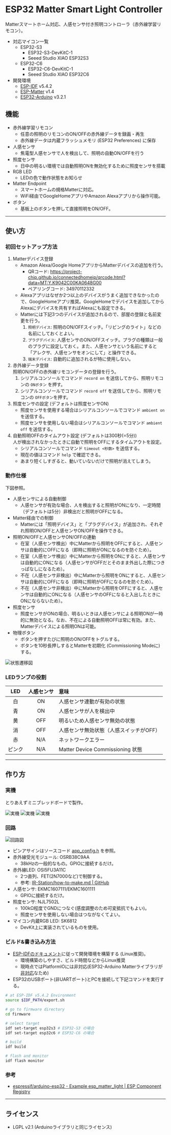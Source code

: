 # ESP32 Matter Smart Light Controller

Matterスマートホーム対応、人感センサ付き照明コントローラ（赤外線学習リモコン）。

- 対応マイコン一覧
  - ESP32-S3
    - ESP32-S3-DevKitC-1
    - Seeed Studio XIAO ESP32S3
  - ESP32-C6
    - ESP32-C6-DevKitC-1
    - Seeed Studio XIAO ESP32C6
- 開発環境
  - [ESP-IDF](https://github.com/espressif/esp-idf) v5.4.2
  - [ESP-Matter](https://github.com/espressif/esp-matter) v1.4
  - [ESP32-Arduino](https://github.com/espressif/arduino-esp32) v3.2.1

## 機能

- 赤外線学習リモコン
  - 任意の照明のリモコンのON/OFFの赤外線データを録画・再生
  - 赤外線データは内蔵フラッシュメモリ (ESP32 Preferences) に保存
- 人感センサ
  - 焦電型人感センサで人を検出して、照明の自動ON/OFFを行う
- 照度センサ
  - 日中の明るい環境では自動照明ONを無効化するために照度センサを搭載
- RGB LED
  - LEDの色で動作状態をお知らせ
- Matter Endpoint
  - スマートホームの規格Matterに対応。
  - WiFi経由でGoogleHomeアプリやAmazon Alexaアプリから操作可能。
- ボタン
  - 基板上のボタンを押して直接照明をON/OFF。

---

## 使い方

### 初回セットアップ方法

1. Matterデバイス登録
   - Amazon Alexa/Google HomeアプリからMatterデバイスの追加を行う。
     - QRコード: https://project-chip.github.io/connectedhomeip/qrcode.html?data=MT:Y.K9042C00KA0648G00
     - ペアリングコード: 34970112332
   - Alexaアプリはなぜか2つ以上のデバイスがうまく追加できなかったので、GoogleHomeアプリ推奨。GoogleHomeでデバイスを追加してからAlexaにデバイスを共有すればAlexaにも設定できる。
   - Matterには下記3つのデバイスが追加されるので、部屋の登録と名前変更を行う。
     1. `照明デバイス`: 照明のON/OFFスイッチ。「リビングのライト」などの名前にしておくとよい。
     2. `プラグデバイス`: 人感センサのON/OFFスイッチ。プラグの種類は一般のプラグに設定しておく。また、人感センサという名前にすると「アレクサ、人感センサをオンにして」と操作できる。
     3. `端末デバイス`: 自動的に追加されるが特に使用しない。
2. 赤外線データ登録  
   照明ON/OFFの赤外線リモコンデータの登録を行う。
   1. シリアルコンソールでコマンド `record on` を送信してから、照明リモコンの `ONボタン` を押す。
   2. シリアルコンソールでコマンド `record off` を送信してから、照明リモコンの `OFFボタン`を押す。
3. 照度センサの設定 (デフォルトは照度センサON)  
   - 照度センサを使用する場合はシリアルコンソールでコマンド `ambient on` を送信する。
   - 照度センサを使用しない場合はシリアルコンソールでコマンド `ambient off` を送信する。
4. 自動照明OFFのタイムアウト設定 (デフォルトは300秒(=5分))  
   人が検出されなかったときに自動で照明をOFFにするタイムアウトを設定。
   - シリアルコンソールでコマンド `timeout <秒数>` を送信する。
   - 現在の値はコマンド `help` で確認できる。
   - あまり短くしすぎると、動いていないだけで照明が消えてしまう。

### 動作仕様

下図参照。

- 人感センサによる自動制御
  - 人感センサが有効な場合、人を検出すると照明がONになり、一定時間（デフォルトは5分）非検出だと照明がOFFになる。
- Matter経由での制御
  - Matterには「照明デバイス」と「プラグデバイス」が追加され、それぞれ照明ON/OFFと人感センサON/OFFを操作できる。
- 照明ON/OFFと人感センサON/OFFの連動
  - 在室（人感センサ検出）中にMatterから照明をOFFにすると、人感センサは自動的にOFFになる（即時に照明がONになるのを防ぐため）。
  - 在室（人感センサ検出）中にMatterから照明をONにすると、人感センサは自動的にONになる（人感センサがOFFだとそのまま外出した際につきっぱなしになるため）。
  - 不在（人感センサ非検出）中にMatterから照明をONにすると、人感センサは自動的にOFFになる（即時に照明がOFFになるのを防ぐため）。
  - 不在（人感センサ非検出）中にMatterから照明をOFFにすると、人感センサは自動的にONになる（人感センサのOFFになると入出したときにONにならないため）。
- 照度センサ
  - 照度センサがONの場合、明るいときは人感センサによる照明ONが一時的に無効となる。なお、不在による自動照明OFFは常に有効。また、Matterデバイスによる照明ONは可能。
- 物理ボタン
  - ボタンを押すたびに照明のON/OFFをトグルする。
  - ボタンを10秒長押しするとMatterを初期化 (Commissioning Modeに) する。

![状態遷移図](images/diagram.drawio.svg)

### LEDランプの役割

|  LED   | 人感センサ | 意味                                    |
| :----: | :--------: | :-------------------------------------- |
|   白   |     ON     | 人感センサ連動が有効の状態              |
|   青   |     ON     | 人感センサが人を検出中                  |
|   黄   |    OFF     | 明るいため人感センサ無効の状態          |
|   消   |    OFF     | 人感センサ無効状態（人感スイッチがOFF） |
|   赤   |    N/A     | ネットワークエラー                      |
| ピンク |    N/A     | Matter Device Commissioning 状態        |

---

## 作り方

### 実機

とりあえずミニブレッドボードで製作。

![実機](images/esp32-matter-light-top.jpg)
![実機](images/esp32-matter-light-perspective-1.jpg)
![実機](images/esp32-matter-light-perspective-2.jpg)

### 回路

![回路図](pcb/esp32-matter-light.svg)

- ピンアサインはソースコード [app_config.h](firmware/main/app_config.h) を参照。
- 赤外線受光モジュール: OSRB38C9AA
  - 38kHzの一般的なもの。GPIOに接続するだけ。
- 赤外線LED: OSI5FU3A11C
  - 2つ直列、FET(2N7000など)で制御する。
  - 参考: [IR-Station/how-to-make.md | GitHub](https://github.com/kerikun11/IR-Station/blob/master/how-to-make.md)
- 人感センサ: EKMC1607111/EKMC1601111
  - GPIOに接続するだけ。
- 照度センサ: NJL7502L
  - 100kΩ程度でGNDにつなぐ(感度調整のため可変抵抗でもよい)。
  - 照度センサを使用しない場合はつながなくてよい。
- マイコン内蔵RGB LED: SK6812
  - DevKit上に実装されているものを使用。

### ビルド&書き込み方法

- [ESP-IDFのドキュメント](https://docs.espressif.com/projects/esp-idf/en/latest/esp32/versions.html)に従って開発環境を構築する (Linux推奨)。
  - 環境構築のしやすさ、ビルド時間などからLinux推奨
  - 現時点ではPlatformIOには非対応(ESP32-Arduino Matterライブラリが[非対応](https://github.com/platformio/platform-espressif32/issues/854)なため)
- ESP32のUSBポート(非UARTポート)とPCを接続して下記コマンドを実行する。

```sh
# at ESP-IDF v5.4.2 Environment
source $IDF_PATH/export.sh

# go to firmware directory
cd firmware

# select target
idf set-target esp32s3 # ESP32-S3 の場合
idf set-target esp32c6 # ESP32-C6 の場合

# build
idf build

# flash and monitor
idf flash monitor
```

### 参考

- [espressif/arduino-esp32 - Example esp_matter_light | ESP Component Registry](https://components.espressif.com/components/espressif/arduino-esp32/versions/3.0.5/examples/esp_matter_light?language=en)

---

## ライセンス

- LGPL v2.1 (Arduinoライブラリと同じライセンス)
